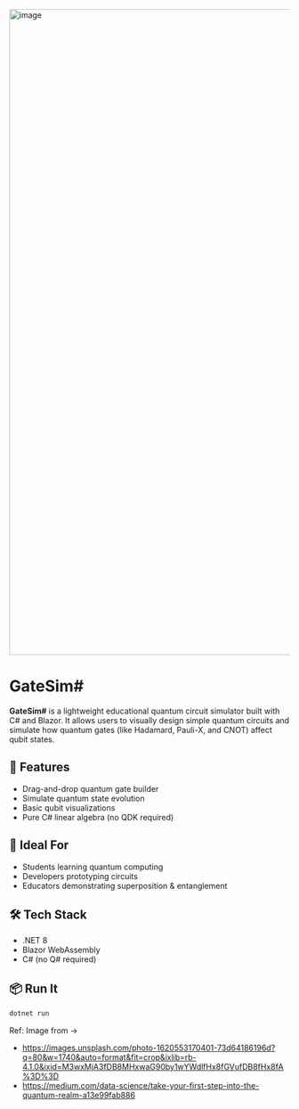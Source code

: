 <img width="1740" height="1160" alt="image" src="https://github.com/user-attachments/assets/dcba8ff9-23cc-4276-a101-063ed5ac75bc" />


# GateSim#

**GateSim#** is a lightweight educational quantum circuit simulator built with C# and Blazor. It allows users to visually design simple quantum circuits and simulate how quantum gates (like Hadamard, Pauli-X, and CNOT) affect qubit states.

## 🚀 Features
- Drag-and-drop quantum gate builder
- Simulate quantum state evolution
- Basic qubit visualizations
- Pure C# linear algebra (no QDK required)

## 🧠 Ideal For
- Students learning quantum computing
- Developers prototyping circuits
- Educators demonstrating superposition & entanglement

## 🛠️ Tech Stack
- .NET 8
- Blazor WebAssembly
- C# (no Q# required)

## 📦 Run It
```bash
dotnet run
```
Ref: Image from -> 
- https://images.unsplash.com/photo-1620553170401-73d64186196d?q=80&w=1740&auto=format&fit=crop&ixlib=rb-4.1.0&ixid=M3wxMjA3fDB8MHxwaG90by1wYWdlfHx8fGVufDB8fHx8fA%3D%3D
- https://medium.com/data-science/take-your-first-step-into-the-quantum-realm-a13e99fab886

